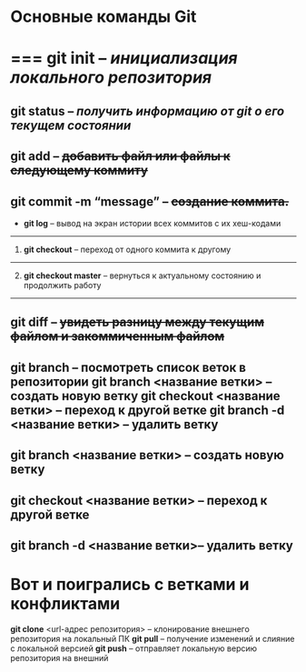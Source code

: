 # Основные команды Git
===
**git init** – *инициализация локального репозитория*
===
**git status** – ***получить информацию от git о его текущем состоянии***
---
**git add** – ~~добавить файл или файлы к следующему коммиту~~
---
**git commit -m “message”** – ~~создание коммита.~~
---
* **git log** – вывод на экран истории всех коммитов с их хеш-кодами
---
1. **git checkout** – переход от одного коммита к другому
---
2. **git checkout master** – вернуться к актуальному состоянию и продолжить работу
---
**git diff** – ~~увидеть разницу между текущим файлом и закоммиченным файлом~~
---
**git branch** – посмотреть список веток в репозитории
**git branch <название ветки>** – создать новую ветку
**git checkout <название ветки>** – переход к другой ветке
**git branch -d <название ветки>** – удалить ветку
---
**git branch <название ветки>** – создать новую ветку
---
**git checkout <название ветки>** – переход к другой ветке
---
**git branch -d <название ветки>**– удалить ветку
---
# Вот и поигрались с ветками и конфликтами
**git clone** <url-адрес репозитория> – клонирование внешнего репозитория на  локальный ПК
**git pull** – получение изменений и слияние с локальной версией
**git push** – отправляет локальную версию репозитория на внешний


